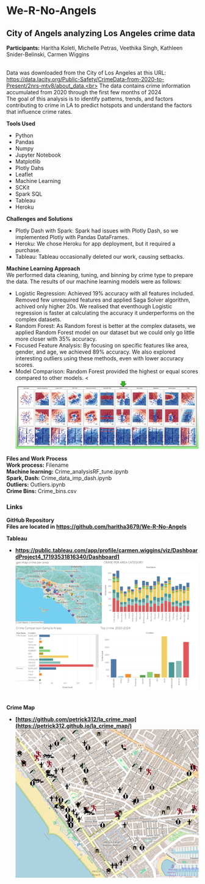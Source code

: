 # We-R-No-Angels<br>
## City of Angels analyzing Los Angeles crime data<br>

<strong>Participants:</strong> Haritha Koleti, Michelle Petras, Veethika Singh, Kathleen Snider-Belinski, Carmen Wiggins<br><br>

Data was downloaded from the City of Los Angeles at this URL: https://data.lacity.org/Public-Safety/CrimeData-from-2020-to-Present/2nrs-mtv8/about_data.<br>
The data contains crime information accumulated from 2020 through the first few months of 2024<br>
The goal of this analysis is to identify patterns, trends, and factors contributing to crime in LA to predict hotspots and understand the factors that influence crime rates.  <br>

<strong>Tools Used</strong>
  - Python
  - Pandas
  - Numpy
  - Jupyter Notebook
  - Matplotlib
  - Plotly Dahs
  - Leaflet
  - Machine Learning
  - SCKit
  - Spark SQL
  - Tableau
  - Heroku
  
<strong>Challenges and Solutions</strong>
  - Plotly Dash with Spark: Spark had issues with Plotly Dash, so we implemented Plotly with Pandas DataFrames.
  - Heroku: We chose Heroku for app deployment, but it required a purchase.
  - Tableau: Tableau occasionally deleted our work, causing setbacks.

<strong>Machine Learning Approach</strong><br>
We performed data cleaning, tuning, and binning by crime type to prepare the data. The results of our machine learning models were as follows:
  - Logistic Regression: Achieved 19% accuracy with all features included. Removed few unrequired features and applied Saga Solver algorithm, achived only higher 20s. We realised that eventhough Logistic regression is faster at calculating the accuracy it underperforms on the complex datasets.
  - Random Forest: As Random forest is better at the complex datasets, we applied Random Forest model on our dataset but we could only go little more closer with 35% accuracy.  
  - Focused Feature Analysis: By focusing on specific features like area, gender, and age, we achieved 89% accuracy. We also explored interesting outliers using these methods, even with lower accuracy scores.
  - Model Comparison: Random Forest provided the highest or equal scores compared to other models. <<br>
![models](https://github.com/haritha3679/We-R-No-Angels/blob/main/static/img/ML_Model_comp.png?raw=true)


<strong>Files and Work Process</strong><br>
<strong>Work process:</strong> Filename<br>
<strong>Machine learning:</strong> Crime_analysisRF_tune.ipynb<br>
<strong>Spark, Dash:</strong>  Crime_data_imp_dash.ipynb<br>
<strong>Outliers:</strong> Outliers.ipynb<br>
<strong>Crime Bins:</strong> Crime_bins.csv<br>

### Links

<strong>GitHub Repository</story><br>
Files are located in https://github.com/haritha3679/We-R-No-Angels<br>

<strong>Tableau</strong><br>
  - https://public.tableau.com/app/profile/carmen.wiggins/viz/DashboardProject4_17193531816340/Dashboard1<br>
![tableau](https://github.com/haritha3679/We-R-No-Angels/blob/main/static/img/tableu.png?raw=true)

<br><strong>Crime Map</strong><br>
  - [https://github.com/petrick312/la_crime_map](https://petrick312.github.io/la_crime_map/)<br>
![map](https://github.com/haritha3679/We-R-No-Angels/blob/main/static/img/map.png?raw=true)



